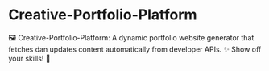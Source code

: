 # Creative-Portfolio-Platform
🖼️ Creative-Portfolio-Platform: A dynamic portfolio website generator that fetches dan updates content automatically from developer APIs. ✨ Show off your skills! 🤖
